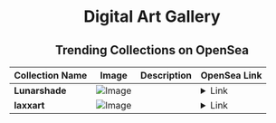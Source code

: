 <div align="center">

# Digital Art Gallery

## Trending Collections on OpenSea

| Collection Name                       | Image                                                                                     | Description                       | OpenSea Link                                                                                          |
|---------------------------------------|-------------------------------------------------------------------------------------------|-----------------------------------|--------------------------------------------------------------------------------------------------------|
| **Lunarshade** | ![Image](https://i.seadn.io/s/raw/files/30795dfb99bebabb5b52b3c6f485f516.jpg?w=500&auto=format?w=200&auto=format) |  | <details><summary>Link</summary>[Lunarshade](https://opensea.io/collection/lunarshade)</details> |
| **laxxart** | ![Image](https://raw.seadn.io/files/2f8b8385f221f15433c733c10dd12470.svg?w=200&auto=format) |  | <details><summary>Link</summary>[laxxart](https://opensea.io/collection/laxxart)</details> |

</div>
